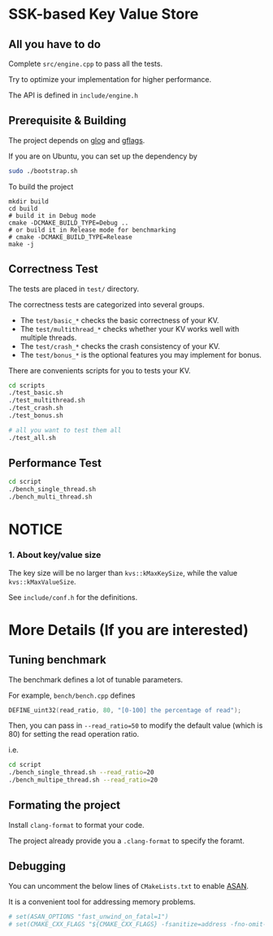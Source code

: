 # SSK-based Key Value Store

## All you have to do

Complete `src/engine.cpp` to pass all the tests.

Try to optimize your implementation for higher performance.

The API is defined in `include/engine.h`

## Prerequisite & Building

The project depends on [glog](https://github.com/google/glog) and [gflags](https://github.com/gflags/gflags).

If you are on Ubuntu, you can set up the dependency by

``` bash
sudo ./bootstrap.sh
```

To build the project

```
mkdir build
cd build
# build it in Debug mode
cmake -DCMAKE_BUILD_TYPE=Debug ..
# or build it in Release mode for benchmarking
# cmake -DCMAKE_BUILD_TYPE=Release
make -j
```

## Correctness Test

The tests are placed in `test/` directory.

The correctness tests are categorized into several groups.
- The `test/basic_*` checks the basic correctness of your KV.
- The `test/multithread_*` checks whether your KV works well with multiple threads.
- The `test/crash_*` checks the crash consistency of your KV.
- The `test/bonus_*` is the optional features you may implement for bonus.

There are convenients scripts for you to tests your KV.

``` bash
cd scripts
./test_basic.sh
./test_multithread.sh
./test_crash.sh
./test_bonus.sh

# all you want to test them all
./test_all.sh
```
## Performance Test

``` bash
cd script
./bench_single_thread.sh
./bench_multi_thread.sh
```

# NOTICE

### 1. About key/value size

The key size will be no larger than `kvs::kMaxKeySize`, while the value `kvs::kMaxValueSize`.

See `include/conf.h` for the definitions.

# More Details (If you are interested)

## Tuning benchmark

The benchmark defines a lot of tunable parameters.

For example, `bench/bench.cpp` defines

``` c++
DEFINE_uint32(read_ratio, 80, "[0-100] the percentage of read");
```

Then, you can pass in `--read_ratio=50` to modify the default value (which is 80) for setting the read operation ratio.

i.e.

``` bash
cd script
./bench_single_thread.sh --read_ratio=20
./bench_multipe_thread.sh --read_ratio=20
```

## Formating the project

Install `clang-format` to format your code.

The project already provide you a `.clang-format` to specify the foramt.

## Debugging

You can uncomment the below lines of `CMakeLists.txt` to enable [ASAN](https://github.com/google/sanitizers/wiki/AddressSanitizer).

It is a convenient tool for addressing memory problems.

``` cmake
# set(ASAN_OPTIONS "fast_unwind_on_fatal=1")
# set(CMAKE_CXX_FLAGS "${CMAKE_CXX_FLAGS} -fsanitize=address -fno-omit-frame-pointer -fsanitize-recover=address")

```
